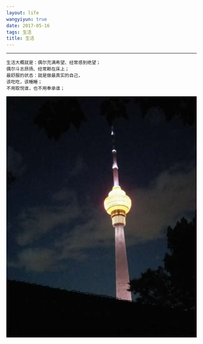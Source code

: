 ```yaml
---
layout: life
wangyiyun: true
date: 2017-05-16
tags: 生活
title: 生活
---
```


*************

```
生活大概就是：偶尔充满希望、经常感到绝望；
偶尔斗志昂扬、经常赖在床上；
最舒服的状态：就是做最真实的自己，
该吃吃，该睡睡；
不用取悦谁，也不用奉承谁；
```

![](/res/img/life/2017res/5/517.jpg)
